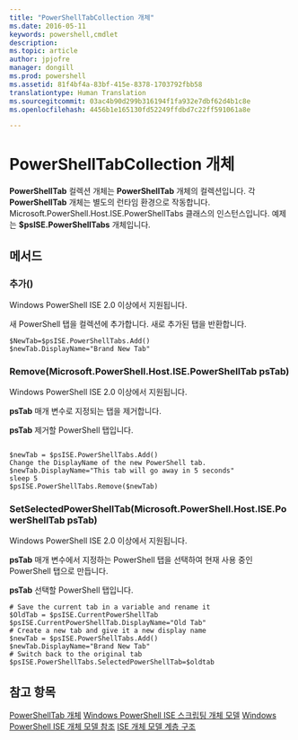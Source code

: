 ```yaml
---
title: "PowerShellTabCollection 개체"
ms.date: 2016-05-11
keywords: powershell,cmdlet
description: 
ms.topic: article
author: jpjofre
manager: dongill
ms.prod: powershell
ms.assetid: 81f4bf4a-83bf-415e-8378-1703792fbb58
translationtype: Human Translation
ms.sourcegitcommit: 03ac4b90d299b316194f1fa932e7dbf62d4b1c8e
ms.openlocfilehash: 4456b1e165130fd52249ffdbd7c22ff591061a8e

---
```


# PowerShellTabCollection 개체
  **PowerShellTab** 컬렉션 개체는 **PowerShellTab** 개체의 컬렉션입니다. 각 **PowerShellTab** 개체는 별도의 런타임 환경으로 작동합니다. Microsoft.PowerShell.Host.ISE.PowerShellTabs 클래스의 인스턴스입니다. 예제는 **$psISE.PowerShellTabs** 개체입니다.

## 메서드

### 추가\(\)
  Windows PowerShell ISE 2.0 이상에서 지원됩니다. 

 새 PowerShell 탭을 컬렉션에 추가합니다. 새로 추가된 탭을 반환합니다.

```
$NewTab=$psISE.PowerShellTabs.Add()
$newTab.DisplayName="Brand New Tab"
```

### Remove\(Microsoft.PowerShell.Host.ISE.PowerShellTab psTab\)
  Windows PowerShell ISE 2.0 이상에서 지원됩니다. 

 **psTab** 매개 변수로 지정되는 탭을 제거합니다.

 **psTab**
 제거할 PowerShell 탭입니다.

```

$newTab = $psISE.PowerShellTabs.Add()
Change the DisplayName of the new PowerShell tab. 
$newTab.DisplayName="This tab will go away in 5 seconds" 
sleep 5 
$psISE.PowerShellTabs.Remove($newTab)
```

### SetSelectedPowerShellTab\(Microsoft.PowerShell.Host.ISE.PowerShellTab psTab\)
  Windows PowerShell ISE 2.0 이상에서 지원됩니다. 

 **psTab** 매개 변수에서 지정하는 PowerShell 탭을 선택하여 현재 사용 중인 PowerShell 탭으로 만듭니다.

 **psTab**
 선택할 PowerShell 탭입니다.

```
# Save the current tab in a variable and rename it
$OldTab = $psISE.CurrentPowerShellTab
$psISE.CurrentPowerShellTab.DisplayName="Old Tab"
# Create a new tab and give it a new display name
$newTab = $psISE.PowerShellTabs.Add()
$newTab.DisplayName="Brand New Tab" 
# Switch back to the original tab
$psISE.PowerShellTabs.SelectedPowerShellTab=$oldtab
```

## 참고 항목
 [PowerShellTab 개체](The-PowerShellTab-Object.md) 
 [Windows PowerShell ISE 스크립팅 개체 모델](../ise/The-Windows-PowerShell-ISE-Scripting-Object-Model.md) 
 [Windows PowerShell ISE 개체 모델 참조](../ise/Windows-PowerShell-ISE-Object-Model-Reference.md) 
 [ISE 개체 모델 계층 구조](../ise/The-ISE-Object-Model-Hierarchy.md)

  



<!--HONumber=Aug16_HO3-->


